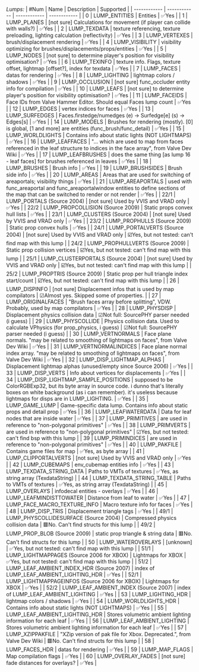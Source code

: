 *Lumps:*
| #Num | Name | Description | Supported |
| ------------ | ------------ | ------------ | ------------ |
| 0 | LUMP_ENTITIES | Entities | ✅Yes |
| 1 | LUMP_PLANES | [not sure] Calculations for movement (if player can collide with walls?) | ✅Yes |
| 2 | LUMP_TEXDATA | texture referencing, texture preloading, lighting calculation (reflectivity) | ✅Yes |
| 3 | LUMP_VERTEXES | brush/displacement rendering | ✅Yes |
| 4 | LUMP_VISIBILITY | visibility optimizing for brushes/displacements/props/entities  | ✅Yes |
| 5 | LUMP_NODES | [not sure] to determine player's position for visibility optimisation? | ✅Yes |
| 6 | LUMP_TEXINFO | texture info. Flags, texture offset, lightmap [offset?], index for texdata | ✅Yes |
| 7 | LUMP_FACES | datas for rendering | ✅Yes |
| 8 | LUMP_LIGHTING | lightmap colors / shadows | ✅Yes |
| 9 | LUMP_OCCLUSION | [not sure] func_occluder entity info for compilation | ✅Yes |
| 10 | LUMP_LEAFS | [not sure] to determine player's position for visibility optimisation?  | ✅Yes |
| 11 | LUMP_FACEIDS | Face IDs from Valve Hammer Editor. Should equal Faces lump count | ✅Yes |
| 12 | LUMP_EDGES | vertex indices for faces | ✅Yes |
| 13 | LUMP_SURFEDGES | Faces.firstedge/numedges (e) -> Surfedge[e] (s) -> Edges[s] | ✅Yes |
| 14 | LUMP_MODELS | Brushes for rendering (mostly). [0] is global, [1 and more] are entities (func_brush/func_detail) | ✅Yes |
| 15 | LUMP_WORLDLIGHTS | Contains info about static lights (NOT LIGHTMAPS) | ✅Yes |
| 16 | LUMP_LEAFFACES | "... which are used to map from faces referenced in the leaf structure to indices in the face array", from Valve Dev Wiki | ✅Yes |
| 17 | LUMP_LEAFBRUSHES | does the same thing [as lump 16 - leaf faces] for brushes referenced in leaves | ✅Yes |
| 18 | LUMP_BRUSHES | Brush info | ✅Yes |
| 19 | LUMP_BRUSHSIDES | Brush side info | ✅Yes |
| 20 | LUMP_AREAS | Areas that are used for switching of areaportals; visibility things | ✅Yes |
| 21 | LUMP_AREAPORTALS | used with func_areaportal and func_areaportalwindow entities to define sections of the map that can be switched to render or not render | ✅Yes |
| 22/1 | LUMP_PORTALS (Source 2004) | [not sure] Used by VVIS and VRAD only | ✅Yes |
| 22/2 | LUMP_PROPCOLLISION (Source 2009) | Static props convex hull lists | ✅Yes |
| 23/1 | LUMP_CLUSTERS (Source 2004) | [not sure] Used by VVIS and VRAD only | ✅Yes |
| 23/2 | LUMP_PROPHULLS (Source 2009) | Static prop convex hulls | ✅Yes |
| 24/1 | LUMP_PORTALVERTS (Source 2004) | [not sure] Used by VVIS and VRAD only | ☑️Yes, but not tested: can't find map with this lump |
| 24/2 | LUMP_PROPHULLVERTS (Source 2009) | Static prop collision vertices | ☑️Yes, but not tested: can't find map with this lump |
| 25/1 | LUMP_CLUSTERPORTALS (Source 2004) | [not sure] Used by VVIS and VRAD only | ☑️Yes, but not tested: can't find map with this lump |
| 25/2 | LUMP_PROPTRIS (Source 2009) | Static prop per hull triangle index start/count | ☑️Yes, but not tested: can't find map with this lump |
| 26 | LUMP_DISPINFO | [not sure] Displacement infos that is used by map compilators | ☑Almost yes. Skipped some of properties. |
| 27 | LUMP_ORIGINALFACES | "Brush faces array before splitting", VDW. Probably, used by map compilators | ✅Yes |
| 28 | LUMP_PHYSDISP | Displacement physics collision data | ☑Not full: SourcePHY parser needed (i guess) |
| 29 | LUMP_PHYSCOLLIDE | Physics collision data. Used to calculate VPhysics (for prop_physics, i guess) | ☑Not full: SourcePHY parser needed (i guess) |
| 30 | LUMP_VERTNORMALS | Face plane normals. "may be related to smoothing of lightmaps on faces", from Valve Dev Wiki | ✅Yes |
| 31 | LUMP_VERTNORMALINDICES | Face plane normal index array. "may be related to smoothing of lightmaps on faces", from Valve Dev Wiki | ✅Yes |
| 32 | LUMP_DISP_LIGHTMAP_ALPHAS | Displacement lightmap alphas (unused/empty since Source 2006) | ✅Yes |
| 33 | LUMP_DISP_VERTS | Info about vertices for displacements | ✅Yes |
| 34 | LUMP_DISP_LIGHTMAP_SAMPLE_POSITIONS | supposed to be ColorRGBExp32, but its byte array in source code. i dunno that's literally boxes on white background (as i can remember). it's useless because lightmaps for disps are in LUMP_LIGHTING. | ✅Yes |
| 35 | LUMP_GAME_LUMP | Game-specific data lump. Contains info about static props and detail prop | ✅Yes |
| 36 | LUMP_LEAFWATERDATA | Data for leaf nodes that are inside water | ✅Yes |
| 37 | LUMP_PRIMITIVES | are used in reference to "non-polygonal primitives" | ✅Yes |
| 38 | LUMP_PRIMVERTS | are used in reference to "non-polygonal primitives" | ☑Yes, but not tested: can't find bsp with this lump |
| 39 | LUMP_PRIMINDICES | are used in reference to "non-polygonal primitives" | ✅Yes |
| 40 | LUMP_PAKFILE | Contains game files for map | ✅Yes, as byte array |
| 41 | LUMP_CLIPPORTALVERTS | [not sure] Used by VVIS and VRAD only | ✅Yes |
| 42 | LUMP_CUBEMAPS | env_cubemap entities info | ✅Yes |
| 43 | LUMP_TEXDATA_STRING_DATA | Paths to VMTs of textures | ✅Yes, as string array (TexdataString) |
| 44 | LUMP_TEXDATA_STRING_TABLE | Paths to VMTs of textures | ✅Yes, as string array (TexdataString) |
| 45 | LUMP_OVERLAYS | infodecal entities - overlays | ✅Yes |
| 46 | LUMP_LEAFMINDISTTOWATER | Distance from leaf to water | ✅Yes |
| 47 | LUMP_FACE_MACRO_TEXTURE_INFO | Macro texture info for faces | ✅Yes |
| 48 | LUMP_DISP_TRIS | Displacement triangle tags | ✅Yes |
| 49/1 | LUMP_PHYSCOLLIDESURFACE (Source 2004) | Compressed physics collision data | 🟥No. Can't find structs for this lump |
| 49/2 | LUMP_PROP_BLOB (Source 2009) | static prop triangle & string data | 🟥No. Can't find structs for this lump |
| 50 | LUMP_WATEROVERLAYS | [unknown] | ✅Yes, but not tested: can't find map with this lump |
| 51/1 | LUMP_LIGHTMAPPAGES (Source 2006 for XBOX) | Lightmaps for XBOX | ✅Yes, but not tested: can't find map with this lump |
| 51/2 | LUMP_LEAF_AMBIENT_INDEX_HDR (Source 2007) | index of LUMP_LEAF_AMBIENT_LIGHTING_HDR | ✅Yes |
| 52/1 | LUMP_LIGHTMAPPAGEINFOS (Source 2006 for XBOX) | Lightmaps for XBOX | ✅Yes |
| 52/2 | LUMP_LEAF_AMBIENT_INDEX (Source 2007) | index of LUMP_LEAF_AMBIENT_LIGHTING | ✅Yes |
| 53 | LUMP_LIGHTING_HDR | lightmap colors / shadows | ✅Yes |
| 54 | LUMP_WORLDLIGHTS_HDR | Contains info about static lights (NOT LIGHTMAPS) | ✅Yes |
| 55 | LUMP_LEAF_AMBIENT_LIGHTING_HDR | Stores volumetric ambient lighting information for each leaf | ✅Yes |
| 56 | LUMP_LEAF_AMBIENT_LIGHTING | Stores volumetric ambient lighting information for each leaf | ✅Yes |
| 57 | LUMP_XZIPPAKFILE | "XZip version of pak file for Xbox. Deprecated.", from Valve Dev Wiki | 🟥No. Can't find structs for this lump |
| 58 | LUMP_FACES_HDR | datas for rendering | ✅Yes |
| 59 | LUMP_MAP_FLAGS | Map compilation flags | ✅Yes |
| 60 | LUMP_OVERLAY_FADES | [not sure] fade distances for overlays? | ✅Yes |